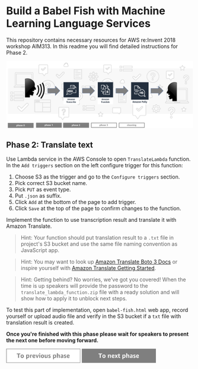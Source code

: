Build a Babel Fish with Machine Learning Language Services
=========================================

This repository contains necessary resources for AWS re:Invent 2018 workshop AIM313. In this readme you will find detailed instructions for Phase 2.

<img src="../../img/flow2.png" />


Phase 2: Translate text
-----

Use Lambda service in the AWS Console to open `TranslateLambda` function. In the `Add triggers` section on the left configure trigger for this function:

1. Choose S3 as the trigger and go to the `Configure triggers` section.
1. Pick correct S3 bucket name.
1. Pick `PUT` as event type.
1. Put `.json` as suffix.
1. Click `Add` at the bottom of the page to add trigger.
1. Click `Save` at the top of the page to confirm changes to the function.

Implement the function to use transcription result and translate it with Amazon Translate.

> Hint: Your function should put translation result to a `.txt` file in project's S3 bucket and use the same file naming convention as JavaScript app.

> Hint: You may want to look up [Amazon Translate Boto 3 Docs](https://boto3.amazonaws.com/v1/documentation/api/latest/reference/services/translate.html) or inspire yourself with [Amazon Translate Getting Started](https://docs.aws.amazon.com/translate/latest/dg/examples-python.html).

> Hint: Getting behind? No worries, we've got you covered! When the time is up speakers will provide the password to the `translate_lambda_function.zip` file with a ready solution and will show how to apply it to unblock next steps.

To test this part of implementation, open `babel-fish.html` web app, record yourself or upload audio file and verify in the S3 bucket if a `txt` file with translation result is created.

**Once you're finished with this phase please wait for speakers to present the next one before moving forward.**


<a href="../phase1/README.md"><img src="../../img/button2.png" width="200"></a>
<a href="../phase3/README.md"><img src="../../img/button3.png" width="200"></a>
